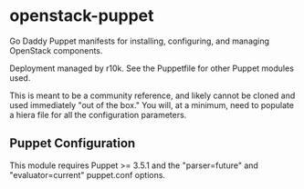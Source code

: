 openstack-puppet
================

Go Daddy Puppet manifests for installing, configuring, and managing OpenStack components.

Deployment managed by r10k.  See the Puppetfile for other Puppet modules used.

This is meant to be a community reference, and likely cannot be cloned and used
immediately "out of the box."  You will, at a minimum, need to populate a hiera
file for all the configuration parameters.

Puppet Configuration
--------------------

This module requires Puppet >= 3.5.1 and the "parser=future" and 
"evaluator=current" puppet.conf options.

